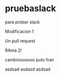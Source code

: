 # pruebaslack
para probar slack


Modificacion 1

Un pull request

RAma 2!

cambiooooooo puto fran


asdsad
asdasd
asdsad
